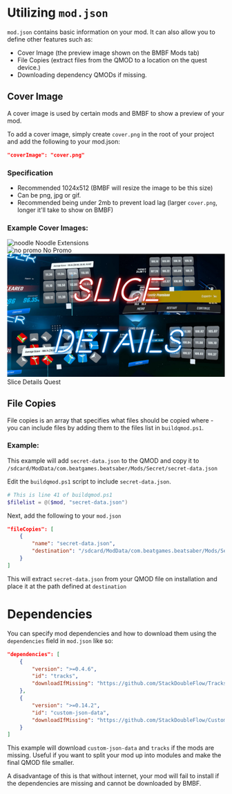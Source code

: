 # Utilizing `mod.json`

`mod.json` contains basic information on your mod. It can also allow you to define other features such as:

- Cover Image (the preview image shown on the BMBF Mods tab)
- File Copies (extract files from the QMOD to a location on the quest device.)
- Downloading dependency QMODs if missing.

## Cover Image

A cover image is used by certain mods and BMBF to show a preview of your mod.

To add a cover image, simply create `cover.png` in the root of your project and add the following to your mod.json:

```json
"coverImage": "cover.png"
```

### Specification

- Recommended 1024x512 (BMBF will resize the image to be this size)
- Can be png, jpg or gif.
- Recommended being under 2mb to prevent load lag (larger `cover.png`, longer it'll take to show on BMBF)

### Example Cover Images:

<div align="left">
    <div class="item">
        <img class="cover-img" src="https://raw.githubusercontent.com/StackDoubleFlow/NoodleExtensions/master/cover.png" alt="noodle"/>
        <span class="caption">Noodle Extensions</span>
    </div>
    <div class="item">
            <img class="cover-img" src="https://raw.githubusercontent.com/cal117/NoPromo/master/cover.png" alt="no promo"/>
            <span class="caption">No Promo</span>
    </div>
    <div class="item">
                <img class="cover-img" src="https://raw.githubusercontent.com/Royston1999/SliceDetails-Quest/main/Cover.jpg" alt="noodle"/>
                <span class="caption">Slice Details Quest</span>
    </div>
</div>

## File Copies

File copies is an array that specifies what files should be copied where - you can include files by adding them to the files list in `buildqmod.ps1`.

### Example:

This example will add `secret-data.json` to the QMOD and copy it to `/sdcard/ModData/com.beatgames.beatsaber/Mods/Secret/secret-data.json`

Edit the `buildqmod.ps1` script to include `secret-data.json`.

```powershell
# This is line 41 of buildqmod.ps1
$filelist = @($mod, "secret-data.json")
```

Next, add the following to your `mod.json`

```json
"fileCopies": [
    {
        "name": "secret-data.json",
        "destination": "/sdcard/ModData/com.beatgames.beatsaber/Mods/Secret/secret-data.json"
    }
]
```

This will extract `secret-data.json` from your QMOD file on installation and place it at the path defined at `destination`

# Dependencies

You can specify mod dependencies and how to download them using the `dependencies` field in `mod.json` like so:

```json
"dependencies": [
    {
        "version": ">=0.4.6",
        "id": "tracks",
        "downloadIfMissing": "https://github.com/StackDoubleFlow/Tracks/releases/download/v0.4.6/tracks.qmod"
    },
    {
        "version": ">=0.14.2",
        "id": "custom-json-data",
        "downloadIfMissing": "https://github.com/StackDoubleFlow/CustomJSONData/releases/download/v0.14.2/custom-json-data.qmod"
    }
]
```

This example will download `custom-json-data` and `tracks` if the mods are missing. Useful if you want to split your mod up into modules and make the final QMOD file smaller. 

A disadvantage of this is that without internet, your mod will fail to install if the dependencies are missing and cannot be downloaded by BMBF.
